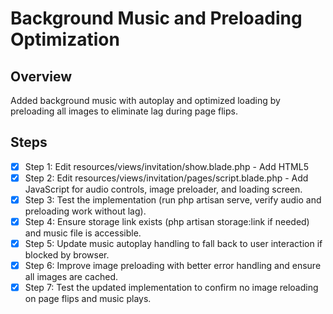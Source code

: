 # Background Music and Preloading Optimization

## Overview
Added background music with autoplay and optimized loading by preloading all images to eliminate lag during page flips.

## Steps
- [x] Step 1: Edit resources/views/invitation/show.blade.php - Add HTML5 <audio> element, play/pause toggle button, and loading overlay.
- [x] Step 2: Edit resources/views/invitation/pages/script.blade.php - Add JavaScript for audio controls, image preloader, and loading screen.
- [x] Step 3: Test the implementation (run php artisan serve, verify audio and preloading work without lag).
- [x] Step 4: Ensure storage link exists (php artisan storage:link if needed) and music file is accessible.
- [x] Step 5: Update music autoplay handling to fall back to user interaction if blocked by browser.
- [x] Step 6: Improve image preloading with better error handling and ensure all images are cached.
- [x] Step 7: Test the updated implementation to confirm no image reloading on page flips and music plays.
